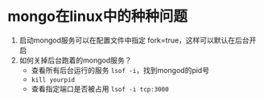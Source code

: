 # mongo在linux中的种种问题
1. 启动mongod服务可以在配置文件中指定 fork=true，这样可以默认在后台开启
2. 如何关掉后台跑着的mongod服务？
    * 查看所有后台运行的服务 `lsof -i`，找到mongod的pid号
    * `kill yourpid`
    * 查看指定端口是否被占用 `lsof -i tcp:3000`